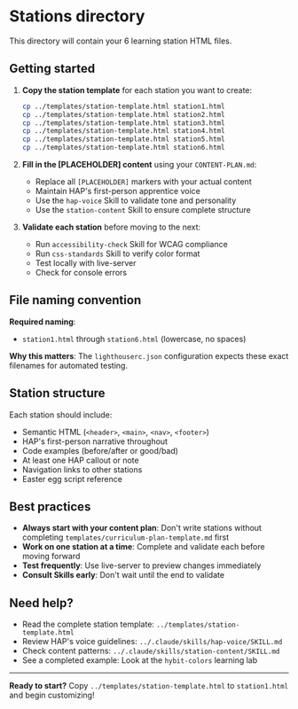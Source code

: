 # Stations directory

This directory will contain your 6 learning station HTML files.

## Getting started

1. **Copy the station template** for each station you want to create:
   ```bash
   cp ../templates/station-template.html station1.html
   cp ../templates/station-template.html station2.html
   cp ../templates/station-template.html station3.html
   cp ../templates/station-template.html station4.html
   cp ../templates/station-template.html station5.html
   cp ../templates/station-template.html station6.html
   ```

2. **Fill in the [PLACEHOLDER] content** using your `CONTENT-PLAN.md`:
   - Replace all `[PLACEHOLDER]` markers with your actual content
   - Maintain HAP's first-person apprentice voice
   - Use the `hap-voice` Skill to validate tone and personality
   - Use the `station-content` Skill to ensure complete structure

3. **Validate each station** before moving to the next:
   - Run `accessibility-check` Skill for WCAG compliance
   - Run `css-standards` Skill to verify color format
   - Test locally with live-server
   - Check for console errors

## File naming convention

**Required naming**:
- `station1.html` through `station6.html` (lowercase, no spaces)

**Why this matters**: The `lighthouserc.json` configuration expects these exact filenames for automated testing.

## Station structure

Each station should include:
- Semantic HTML (`<header>`, `<main>`, `<nav>`, `<footer>`)
- HAP's first-person narrative throughout
- Code examples (before/after or good/bad)
- At least one HAP callout or note
- Navigation links to other stations
- Easter egg script reference

## Best practices

- **Always start with your content plan**: Don't write stations without completing `templates/curriculum-plan-template.md` first
- **Work on one station at a time**: Complete and validate each before moving forward
- **Test frequently**: Use live-server to preview changes immediately
- **Consult Skills early**: Don't wait until the end to validate

## Need help?

- Read the complete station template: `../templates/station-template.html`
- Review HAP's voice guidelines: `../.claude/skills/hap-voice/SKILL.md`
- Check content patterns: `../.claude/skills/station-content/SKILL.md`
- See a completed example: Look at the `hybit-colors` learning lab

---

**Ready to start?** Copy `../templates/station-template.html` to `station1.html` and begin customizing!
